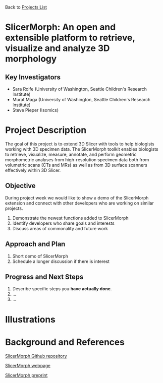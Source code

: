 Back to [Projects List](../../README.md#ProjectsList)

# SlicerMorph: An open and extensible platform to retrieve, visualize and analyze 3D morphology

## Key Investigators

- Sara Rolfe (University of Washington, Seattle Children's Research Institute)
- Murat Maga (University of Washington, Seattle Children's Research Institute)
- Steve Pieper (Isomics)

# Project Description

The goal of this project is to extend 3D Slicer with tools to help biologists working with 3D specimen data. The SlicerMorph toolkit enables biologists to retrieve, visualize, measure, annotate, and perform geometric morphometric analyses from high-resolution specimen data both from volumetric scans (CTs and MRs) as well as from 3D surface scanners effectively within 3D Slicer. 

## Objective

During project week we would like to show a demo of the SlicerMorph extension and connect with other developers who are working on similar projects.

1. Demonstrate the newest functions added to SlicerMorph
2. Identify developers who share goals and interests
3. Discuss areas of commonality and future work

## Approach and Plan

1. Short demo of SlicerMorph
2. Schedule a longer discussion if there is interest

## Progress and Next Steps

<!-- Update this section as you make progress, describing of what you have ACTUALLY DONE. If there are specific steps that you could not complete then you can describe them here, too. -->

1. Describe specific steps you **have actually done**.
1. ...
1. ...

# Illustrations

<!-- Add pictures and links to videos that demonstrate what has been accomplished.
![Description of picture](Example2.jpg)
![Some more images](Example2.jpg)
-->

# Background and References

[SlicerMorph Github repository](https://github.com/SlicerMorph/SlicerMorph)

[SlicerMorph webpage](https://slicermorph.github.io/)

[SlicerMorph preprint](https://www.biorxiv.org/content/10.1101/2020.11.09.374926v1)
